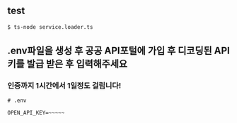 ## test

```bash
$ ts-node service.loader.ts

```

## .env파일을 생성 후 공공 API포털에 가입 후 디코딩된 API키를 발급 받은 후 입력해주세요

### 인증까지 1시간에서 1일정도 걸립니다!

```plaintext
# .env

OPEN_API_KEY=~~~~~

```
